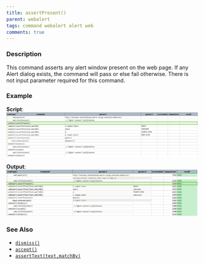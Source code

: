 ```yaml
---
title: assertPresent()
parent: webalert
tags: command webalert alert web
comments: true
---
```



### Description
This command asserts any alert window present on the web page.  If any Alert dialog exists, the command will pass or 
else fail otherwise.  There is not input parameter required for this command.


### Example
**Script**:<br/>
![](image/assertPresent_01.png)

**Output**:<br/>
![](image/assertPresent_02.png)


### See Also
- [`dismiss()`](dismiss())
- [`accept()`](accept())
- [`assertText(text,matchBy)`](assertText(text,matchBy))

